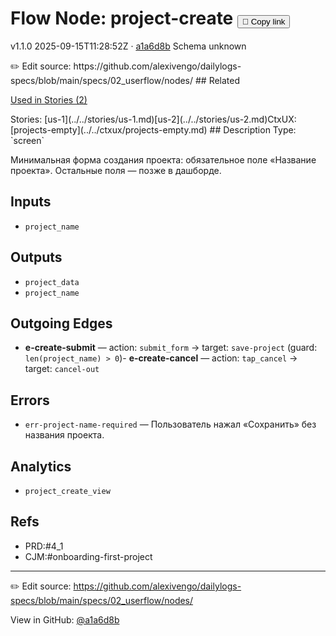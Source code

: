 
# Flow Node: project-create <button class="copy-link" aria-label="Copy page link" onclick="window.spechubCopyLink && window.spechubCopyLink()">🔗 Copy link</button>

<p class="badges">
  <span class="badge version">v1.1.0</span>
  <span class="badge build">2025-09-15T11:28:52Z · <a href="https://github.com/alexivengo/dailylogs-specs/commits/main" target="_blank" rel="noopener" class="sha">a1a6d8b</a></span>
  <span class="badge schema unknown">Schema unknown</span>
</p>
✏️ Edit source: https://github.com/alexivengo/dailylogs-specs/blob/main/specs/02_userflow/nodes/
## Related
<p>
  <span class="chip">
    <a href="../stories/index.md#?flow=project-create">Used in Stories (2)</a>
  </span>
</p>
Stories:
<span class="chip">[us-1](../../stories/us-1.md)</span><span class="chip">[us-2](../../stories/us-2.md)</span>CtxUX:
<span class="chip">[projects-empty](../../ctxux/projects-empty.md)</span>
## Description
Type: `screen`

Минимальная форма создания проекта: обязательное поле «Название проекта». Остальные поля — позже в дашборде.

## Inputs
- `project_name`

## Outputs
- `project_data`
- `project_name`

## Outgoing Edges
- **e-create-submit** — action: `submit_form` → target: `save-project` (guard: `len(project_name) > 0`)- **e-create-cancel** — action: `tap_cancel` → target: `cancel-out`
## Errors
- `err-project-name-required` — Пользователь нажал «Сохранить» без названия проекта.

## Analytics
- `project_create_view`

## Refs
- PRD:#4_1
- CJM:#onboarding-first-project

---
✏️ Edit source: https://github.com/alexivengo/dailylogs-specs/blob/main/specs/02_userflow/nodes/

<p class="page-meta">
  View in GitHub: <a href="https://github.com/alexivengo/dailylogs-specs/commit/a1a6d8b" target="_blank" rel="noopener">@a1a6d8b</a></p>